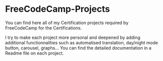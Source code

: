 ﻿# FreeCodeCamp-Projects

You can find here all of my Certification projects required by FreeCodeCamp for the Certifications. 

I try to make each project more personal and deepened by adding additional functionnalities such as automatised translation, day/night mode button, carousel, graphs... 
You can find the detailed documentation in a Readme file on each project. 

